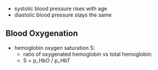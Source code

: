 * systolic blood pressure rises with age
* diastolic blood pressure stays the same

## Blood Oxygenation
* hemoglobin oxygen saturation S:
  * ratio of oxygenated hemoglobin vs total hemoglobin:
  * S = p_HbO / p_HbT
  